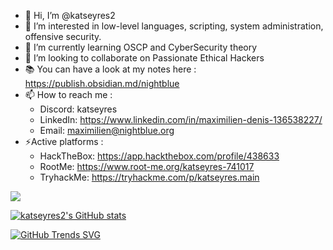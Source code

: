 - 👋 Hi, I’m @katseyres2
- 👀 I’m interested in low-level languages, scripting, system administration, offensive security.
- 🌱 I’m currently learning OSCP and CyberSecurity theory
- 💞️ I’m looking to collaborate on Passionate Ethical Hackers
- 📚 You can have a look at my notes here : https://publish.obsidian.md/nightblue
- 📫 How to reach me :
  - Discord: katseyres
  - LinkedIn: https://www.linkedin.com/in/maximilien-denis-136538227/
  - Email: maximilien@nightblue.org
- ⚡Active platforms :
  - HackTheBox: https://app.hackthebox.com/profile/438633
  - RootMe: https://www.root-me.org/katseyres-741017
  - TryhackMe: https://tryhackme.com/p/katseyres.main

![](https://api.accredible.com/v1/frontend/credential_website_embed_image/badge/81525678)
<!---
katseyres2/katseyres2 is a ✨ special ✨ repository because its `README.md` (this file) appears on your GitHub profile.
You can click the Preview link to take a look at your changes.
--->

[![katseyres2's GitHub stats](https://github-readme-stats.vercel.app/api?username=katseyres2)](https://github.com/anuraghazra/github-readme-stats)

[![GitHub Trends SVG](https://api.githubtrends.io/user/svg/katseyres2/langs?time_range=one_year&use_percent=True&theme=classic)](https://githubtrends.io)
